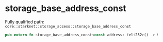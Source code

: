 # storage_base_address_const

Fully qualified path: `core::starknet::storage_access::storage_base_address_const`

```rust
pub extern fn storage_base_address_const<const address: felt252>() -> StorageBaseAddress nopanic;
```

